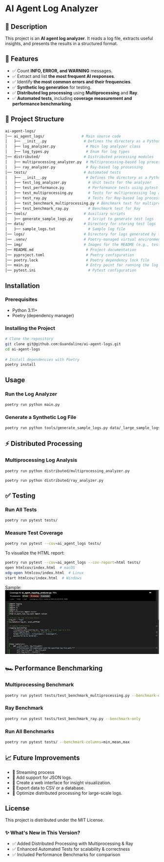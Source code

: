 # AI Agent Log Analyzer

## 📖 Description
This project is an **AI agent log analyzer**. It reads a log file, extracts useful insights, and presents the results in a structured format.

## 🚀 Features
- ✅ Count **INFO, ERROR, and WARNING** messages.
- ✅ Extract and list **the most frequent AI responses**.
- ✅ Identify **the most common errors and their frequencies**.
- ✅ **Synthetic log generation** for testing.
- ✅ **Distributed log processing** using **Multiprocessing** and **Ray**.
- ✅ **Automated tests**, including **coverage measurement and performance benchmarking**.

## 📁 Project Structure
```bash
ai-agent-logs/
│── ai_agent_logs/                 # Main source code
│   ├── __init__.py                 # Defines the directory as a Python package
│   ├── log_analyzer.py              # Main log analyzer class
│   ├── log_types.py                 # Enum for log types
│── distributed/                    # Distributed processing modules
│   ├── multiprocessing_analyzer.py  # Multiprocessing-based log processing
│   ├── ray_analyzer.py              # Ray-based log processing
│── tests/                          # Automated tests
│   ├── __init__.py                  # Defines the directory as a Python package
│   ├── test_log_analyzer.py          # Unit tests for the analyzer
│   ├── test_performance.py           # Performance tests using pytest-benchmark
│   ├── test_multiprocessing.py       # Tests for multiprocessing log analysis
│   ├── test_ray.py                   # Tests for Ray-based log processing
│   ├── test_benchmark_multiprocessing.py # Benchmark test for multiprocessing
│   ├── test_benchmark_ray.py         # Benchmark test for Ray
│── tools/                          # Auxiliary scripts
│   ├── generate_sample_logs.py       # Script to generate test logs
│── data/                           # Directory for storing test logs
│   ├── sample_logs.txt               # Sample log file
│── logs/                           # Directory for logs generated by the system
│── .venv/                          # Poetry-managed virtual environment
│── img/                            # Images for the README (e.g., test coverage)
│── README.md                        # Project documentation
│── pyproject.toml                   # Poetry configuration
│── poetry.lock                      # Poetry dependency lock file
│── main.py                          # Entry point for running the log analyzer
│── pytest.ini                        # Pytest configuration
```

## Installation
### Prerequisites
- Python 3.11+
- Poetry (dependency manager)

### Installing the Project
```bash
# Clone the repository
git clone git@github.com:Guandaline/ai-agent-logs.git
cd ai-agent-logs

# Install dependencies with Poetry
poetry install
```

## Usage
### Run the Log Analyzer
```bash
poetry run python main.py
```

### Generate a Synthetic Log File
```bash
poetry run python tools/generate_sample_logs.py data/_large_sample_logs.txt 50000
```

## ⚡ Distributed Processing

### Multiprocessing Log Analysis
```bash
poetry run python distributed/multiprocessing_analyzer.py
```

```bash
poetry run python distributed/ray_analyzer.py
```
## ✅ Testing
### Run All Tests
```bash
poetry run pytest tests/
```

### Measure Test Coverage
```bash
poetry run pytest --cov=ai_agent_logs tests/
```
To visualize the HTML report:
```bash
poetry run pytest --cov=ai_agent_logs --cov-report=html tests/
open htmlcov/index.html  # macOS
xdg-open htmlcov/index.html  # Linux
start htmlcov/index.html  # Windows
```
Sample:
![alt text](img/coverage.png)

## 🏎 Performance Benchmarking
### Multiprocessing Benchmark
```bash
poetry run pytest tests/test_benchmark_multiprocessing.py --benchmark-only
```

### Ray Benchmark
```bash
poetry run pytest tests/test_benchmark_ray.py --benchmark-only
```

### Run All Benchmarks
```bash
poetry run pytest tests/ --benchmark-columns=min,mean,max
```


## 📈 Future Improvements
- 🔹 Streaming process
- 🔹 Add support for JSON logs.
- 🔹 Create a web interface for insight visualization.
- 🔹 Export data to CSV or a database.
- 🔹 Optimize distributed processing for large-scale logs.

## License
This project is distributed under the MIT License.

### ✨ What's New in This Version?

- ✅ Added Distributed Processing with Multiprocessing & Ray
- ✅ Enhanced Automated Tests for scalability & correctness
- ✅ Included Performance Benchmarks for comparison

